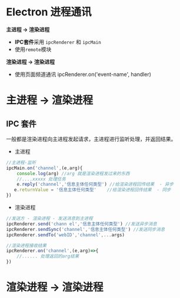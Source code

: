 # Electron 进程通讯

**主进程 -> 渲染进程**

- **IPC套件**采用 `ipcRenderer` 和 `ipcMain`
- 使用`remote`模块



**渲染进程 -> 渲染进程**

- 使用页面频道通讯 ipcRenderer.on('event-name', handler)

# **主进程 -> 渲染进程**

## IPC 套件

一般都是渲染进程向主进程发起请求，主进程进行监听处理，并返回结果。

- 主进程

```js
//主进程-监听
ipcMain.on('channel',(e,arg){
    console.log(arg) //arg 就是渲染进程发过来的东西
    //....xxxxx 处理任务
    e.reply('channel','信息主体任何类型') //给渲染进程回传结果  - 异步
   e.returnValue = '信息主体任何类型'    //给渲染进程回传结果  - 同步
})
```



- 渲染进程

```js
//发送方 - 渲染进程 - 发送消息到主进程
ipcRenderer.send('chann el','信息主体任何类型') //发送异步消息
ipcRenderer.sendSync('channel','信息主体任何类型') //发送同步消息
ipcRenderer.sendTo('webID','channel',...args)

//渲染进程接收结果
ipcRenderer.on('channel',(e,arg)=>{
    //...... 处理返回的arg结果
})
```







# **渲染进程 -> 渲染进程**